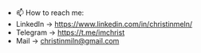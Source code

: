 - 📫 How to reach me: 
- LinkedIn -> https://www.linkedin.com/in/christinmeln/
- Telegram -> https://t.me/imchrist
- Mail -> christinmiln@gmail.com
